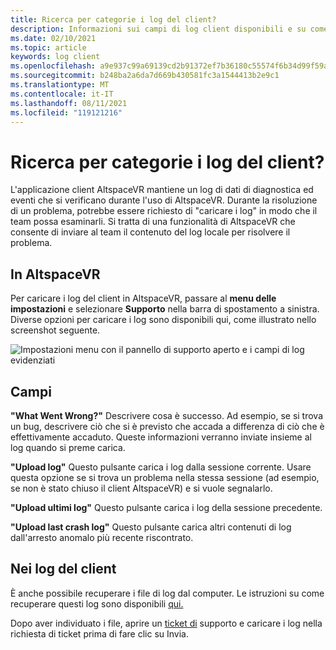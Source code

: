```yaml
---
title: Ricerca per categorie i log del client?
description: Informazioni sui campi di log client disponibili e su come caricare i log del client quando si verificano problemi con AltspaceVR.
ms.date: 02/10/2021
ms.topic: article
keywords: log client
ms.openlocfilehash: a9e937c99a69139cd2b91372ef7b36180c55574f6b34d99f59a2a099b92c4081
ms.sourcegitcommit: b248ba2a6da7d669b430581fc3a1544413b2e9c1
ms.translationtype: MT
ms.contentlocale: it-IT
ms.lasthandoff: 08/11/2021
ms.locfileid: "119121216"
---
```

# <a name="how-do-i-upload-my-client-logs"></a>Ricerca per categorie i log del client?

L'applicazione client AltspaceVR mantiene un log di dati di diagnostica ed eventi che si verificano durante l'uso di AltspaceVR. Durante la risoluzione di un problema, potrebbe essere richiesto di "caricare i log" in modo che il team possa esaminarli. Si tratta di una funzionalità di AltspaceVR che consente di inviare al team il contenuto del log locale per risolvere il problema.

## <a name="in-altspacevr"></a>In AltspaceVR

Per caricare i log del client in AltspaceVR, passare al **menu delle impostazioni** e selezionare **Supporto** nella barra di spostamento a sinistra. Diverse opzioni per caricare i log sono disponibili qui, come illustrato nello screenshot seguente.

![Impostazioni menu con il pannello di supporto aperto e i campi di log evidenziati](images/help-altvr-uploadlogs.png)

## <a name="fields"></a>Campi

**"What Went Wrong?"**
Descrivere cosa è successo. Ad esempio, se si trova un bug, descrivere ciò che si è previsto che accada a differenza di ciò che è effettivamente accaduto. Queste informazioni verranno inviate insieme al log quando si preme carica.

**"Upload log"** Questo pulsante carica i log dalla sessione corrente. Usare questa opzione se si trova un problema nella stessa sessione (ad esempio, se non è stato chiuso il client AltspaceVR) e si vuole segnalarlo.

**"Upload ultimi log"** Questo pulsante carica i log della sessione precedente.

**"Upload last crash log"** Questo pulsante carica altri contenuti di log dall'arresto anomalo più recente riscontrato.

## <a name="in-client-logs"></a>Nei log del client

È anche possibile recuperare i file di log dal computer. Le istruzioni su come recuperare questi log sono disponibili [qui.](https://docs.microsoft.com/windows/mixed-reality/altspace-vr/faqs/app-version#in-client-logs)

Dopo aver individuato i file, aprire un [ticket di](https://help.altvr.com/hc/en-us/requests/new) supporto e caricare i log nella richiesta di ticket prima di fare clic su Invia.
